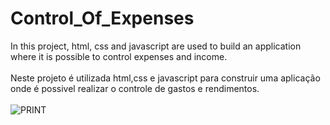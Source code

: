 # Control_Of_Expenses
In this project, html, css and javascript are used to build an application where it is possible to control expenses and income.<br><br>
Neste projeto é utilizada html,css e javascript para construir uma aplicação onde é possivel realizar o controle de gastos e rendimentos.<br><br>
![PRINT](https://user-images.githubusercontent.com/65626953/94352348-31e31180-003a-11eb-9bb9-5150ff561f53.png)
